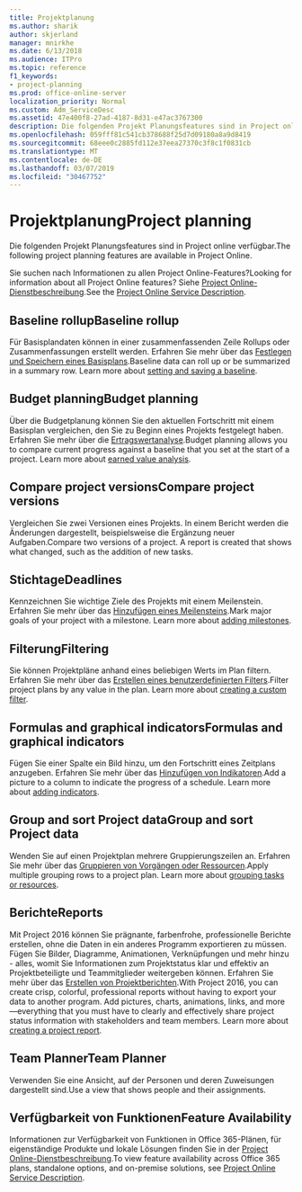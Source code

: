 ```yaml
---
title: Projektplanung
ms.author: sharik
author: skjerland
manager: mnirkhe
ms.date: 6/13/2018
ms.audience: ITPro
ms.topic: reference
f1_keywords:
- project-planning
ms.prod: office-online-server
localization_priority: Normal
ms.custom: Adm_ServiceDesc
ms.assetid: 47e400f8-27ad-4187-8d31-e47ac3767300
description: Die folgenden Projekt Planungsfeatures sind in Project online verfügbar.
ms.openlocfilehash: 059fff81c541cb378688f25d7d09180a8a9d8419
ms.sourcegitcommit: 68eee0c2885fd112e37eea27370c3f8c1f0831cb
ms.translationtype: MT
ms.contentlocale: de-DE
ms.lasthandoff: 03/07/2019
ms.locfileid: "30467752"
---
```

# <a name="project-planning"></a><span data-ttu-id="8900e-103">Projektplanung</span><span class="sxs-lookup"><span data-stu-id="8900e-103">Project planning</span></span>

<span data-ttu-id="8900e-104">Die folgenden Projekt Planungsfeatures sind in Project online verfügbar.</span><span class="sxs-lookup"><span data-stu-id="8900e-104">The following project planning features are available in Project Online.</span></span>
  
<span data-ttu-id="8900e-105">Sie suchen nach Informationen zu allen Project Online-Features?</span><span class="sxs-lookup"><span data-stu-id="8900e-105">Looking for information about all Project Online features?</span></span> <span data-ttu-id="8900e-106">Siehe [Project Online-Dienstbeschreibung](project-online-service-description.md).</span><span class="sxs-lookup"><span data-stu-id="8900e-106">See the [Project Online Service Description](project-online-service-description.md).</span></span>
  
## <a name="baseline-rollup"></a><span data-ttu-id="8900e-107">Baseline rollup</span><span class="sxs-lookup"><span data-stu-id="8900e-107">Baseline rollup</span></span>
<span data-ttu-id="8900e-108"><a name="bkmk_Baselinerollup"> </a></span><span class="sxs-lookup"><span data-stu-id="8900e-108"></span></span>

<span data-ttu-id="8900e-p102">Für Basisplandaten können in einer zusammenfassenden Zeile Rollups oder Zusammenfassungen erstellt werden. Erfahren Sie mehr über das [Festlegen und Speichern eines Basisplans](https://go.microsoft.com/fwlink/p/?LinkId=271346).</span><span class="sxs-lookup"><span data-stu-id="8900e-p102">Baseline data can roll up or be summarized in a summary row. Learn more about [setting and saving a baseline](https://go.microsoft.com/fwlink/p/?LinkId=271346).</span></span>
  
## <a name="budget-planning"></a><span data-ttu-id="8900e-111">Budget planning</span><span class="sxs-lookup"><span data-stu-id="8900e-111">Budget planning</span></span>
<span data-ttu-id="8900e-112"><a name="bkmk_Budgetplanning"> </a></span><span class="sxs-lookup"><span data-stu-id="8900e-112"></span></span>

<span data-ttu-id="8900e-p103">Über die Budgetplanung können Sie den aktuellen Fortschritt mit einem Basisplan vergleichen, den Sie zu Beginn eines Projekts festgelegt haben. Erfahren Sie mehr über die [Ertragswertanalyse](https://go.microsoft.com/fwlink/p/?LinkId=271336).</span><span class="sxs-lookup"><span data-stu-id="8900e-p103">Budget planning allows you to compare current progress against a baseline that you set at the start of a project. Learn more about [earned value analysis](https://go.microsoft.com/fwlink/p/?LinkId=271336).</span></span>
  
## <a name="compare-project-versions"></a><span data-ttu-id="8900e-115">Compare project versions</span><span class="sxs-lookup"><span data-stu-id="8900e-115">Compare project versions</span></span>
<span data-ttu-id="8900e-116"><a name="bkmk_Compareprojectversions"> </a></span><span class="sxs-lookup"><span data-stu-id="8900e-116"></span></span>

<span data-ttu-id="8900e-p104">Vergleichen Sie zwei Versionen eines Projekts. In einem Bericht werden die Änderungen dargestellt, beispielsweise die Ergänzung neuer Aufgaben.</span><span class="sxs-lookup"><span data-stu-id="8900e-p104">Compare two versions of a project. A report is created that shows what changed, such as the addition of new tasks.</span></span>
  
## <a name="deadlines"></a><span data-ttu-id="8900e-119">Stichtage</span><span class="sxs-lookup"><span data-stu-id="8900e-119">Deadlines</span></span>
<span data-ttu-id="8900e-120"><a name="bkmk_Deadlines"> </a></span><span class="sxs-lookup"><span data-stu-id="8900e-120"></span></span>

<span data-ttu-id="8900e-p105">Kennzeichnen Sie wichtige Ziele des Projekts mit einem Meilenstein. Erfahren Sie mehr über das [Hinzufügen eines Meilensteins](https://go.microsoft.com/fwlink/p/?LinkId=271339).</span><span class="sxs-lookup"><span data-stu-id="8900e-p105">Mark major goals of your project with a milestone. Learn more about [adding milestones](https://go.microsoft.com/fwlink/p/?LinkId=271339).</span></span>
  
## <a name="filtering"></a><span data-ttu-id="8900e-123">Filterung</span><span class="sxs-lookup"><span data-stu-id="8900e-123">Filtering</span></span>
<span data-ttu-id="8900e-124"><a name="bkmk_Filtering"> </a></span><span class="sxs-lookup"><span data-stu-id="8900e-124"></span></span>

<span data-ttu-id="8900e-p106">Sie können Projektpläne anhand eines beliebigen Werts im Plan filtern. Erfahren Sie mehr über das [Erstellen eines benutzerdefinierten Filters](https://go.microsoft.com/fwlink/p/?LinkId=271341).</span><span class="sxs-lookup"><span data-stu-id="8900e-p106">Filter project plans by any value in the plan. Learn more about [creating a custom filter](https://go.microsoft.com/fwlink/p/?LinkId=271341).</span></span>
  
## <a name="formulas-and-graphical-indicators"></a><span data-ttu-id="8900e-127">Formulas and graphical indicators</span><span class="sxs-lookup"><span data-stu-id="8900e-127">Formulas and graphical indicators</span></span>
<span data-ttu-id="8900e-128"><a name="bkmk_Formulasandgraphicalindicators"> </a></span><span class="sxs-lookup"><span data-stu-id="8900e-128"></span></span>

<span data-ttu-id="8900e-p107">Fügen Sie einer Spalte ein Bild hinzu, um den Fortschritt eines Zeitplans anzugeben. Erfahren Sie mehr über das [Hinzufügen von Indikatoren](https://go.microsoft.com/fwlink/p/?LinkId=271340).</span><span class="sxs-lookup"><span data-stu-id="8900e-p107">Add a picture to a column to indicate the progress of a schedule. Learn more about [adding indicators](https://go.microsoft.com/fwlink/p/?LinkId=271340).</span></span>
  
## <a name="group-and-sort-project-data"></a><span data-ttu-id="8900e-131">Group and sort Project data</span><span class="sxs-lookup"><span data-stu-id="8900e-131">Group and sort Project data</span></span>
<span data-ttu-id="8900e-132"><a name="bkmk_GroupandsortProjectdata"> </a></span><span class="sxs-lookup"><span data-stu-id="8900e-132"></span></span>

<span data-ttu-id="8900e-p108">Wenden Sie auf einen Projektplan mehrere Gruppierungszeilen an. Erfahren Sie mehr über das [Gruppieren von Vorgängen oder Ressourcen](https://go.microsoft.com/fwlink/p/?LinkId=271326).</span><span class="sxs-lookup"><span data-stu-id="8900e-p108">Apply multiple grouping rows to a project plan. Learn more about [grouping tasks or resources](https://go.microsoft.com/fwlink/p/?LinkId=271326).</span></span>
  
## <a name="reports"></a><span data-ttu-id="8900e-135">Berichte</span><span class="sxs-lookup"><span data-stu-id="8900e-135">Reports</span></span>
<span data-ttu-id="8900e-136"><a name="bkmk_Reports"> </a></span><span class="sxs-lookup"><span data-stu-id="8900e-136"></span></span>

<span data-ttu-id="8900e-p109">Mit Project 2016 können Sie prägnante, farbenfrohe, professionelle Berichte erstellen, ohne die Daten in ein anderes Programm exportieren zu müssen. Fügen Sie Bilder, Diagramme, Animationen, Verknüpfungen und mehr hinzu - alles, womit Sie Informationen zum Projektstatus klar und effektiv an Projektbeteiligte und Teammitglieder weitergeben können. Erfahren Sie mehr über das [Erstellen von Projektberichten](https://go.microsoft.com/fwlink/p/?LinkId=271349).</span><span class="sxs-lookup"><span data-stu-id="8900e-p109">With Project 2016, you can create crisp, colorful, professional reports without having to export your data to another program. Add pictures, charts, animations, links, and more—everything that you must have to clearly and effectively share project status information with stakeholders and team members. Learn more about [creating a project report](https://go.microsoft.com/fwlink/p/?LinkId=271349).</span></span>
  
## <a name="team-planner"></a><span data-ttu-id="8900e-140">Team Planner</span><span class="sxs-lookup"><span data-stu-id="8900e-140">Team Planner</span></span>
<span data-ttu-id="8900e-141"><a name="bkmk_TeamPlanner"> </a></span><span class="sxs-lookup"><span data-stu-id="8900e-141"></span></span>

<span data-ttu-id="8900e-142">Verwenden Sie eine Ansicht, auf der Personen und deren Zuweisungen dargestellt sind.</span><span class="sxs-lookup"><span data-stu-id="8900e-142">Use a view that shows people and their assignments.</span></span> 
  
## <a name="feature-availability"></a><span data-ttu-id="8900e-143">Verfügbarkeit von Funktionen</span><span class="sxs-lookup"><span data-stu-id="8900e-143">Feature Availability</span></span>
<span data-ttu-id="8900e-144"><a name="bkmk_TeamPlanner"> </a></span><span class="sxs-lookup"><span data-stu-id="8900e-144"></span></span>

<span data-ttu-id="8900e-145">Informationen zur Verfügbarkeit von Funktionen in Office 365-Plänen, für eigenständige Produkte und lokale Lösungen finden Sie in der [Project Online-Dienstbeschreibung](project-online-service-description.md).</span><span class="sxs-lookup"><span data-stu-id="8900e-145">To view feature availability across Office 365 plans, standalone options, and on-premise solutions, see [Project Online Service Description](project-online-service-description.md).</span></span>
  

